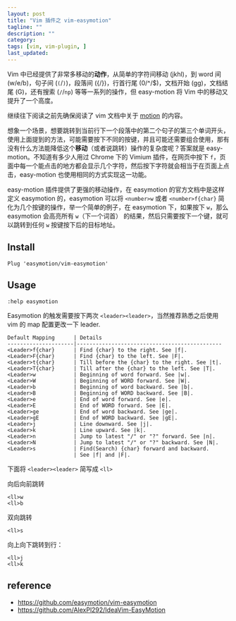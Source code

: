 ```yaml
---
layout: post
title: "Vim 插件之 vim-easymotion"
tagline: ""
description: ""
category:
tags: [vim, vim-plugin, ]
last_updated:
---
```


Vim 中已经提供了非常多移动的**动作**，从简单的字符间移动 (jkhl)，到 word 间 (w/e/b)，句子间 (`(`/`)`)，段落间 ({/})，行首行尾 (0/^/$)，文档开始 (gg)，文档结尾 (G)，还有搜索 (`/`/`np`) 等等一系列的操作，但 easy-motion 将 Vim 中的移动又提升了一个高度。

继续往下阅读之前先确保阅读了 vim 文档中关于 [motion](http://vimdoc.sourceforge.net/htmldoc/motion.html) 的内容。

想象一个场景，想要跳转到当前行下一个段落中的第二个句子的第三个单词开头，使用上面提到的方法，可能需要按下不同的按键，并且可能还需要组合使用，那有没有什么方法能降低这个**移动**（或者说跳转）操作的复杂度呢？答案就是 easy-motion。不知道有多少人用过 Chrome 下的 Vimium 插件，在网页中按下 `f`，页面中每一个能点击的地方都会显示几个字符，然后按下字符就会相当于在页面上点击，easy-motion 也使用相同的方式实现这一功能。

easy-motion 插件提供了更强的移动操作，在 easymotion 的官方文档中是这样定义 easymotion 的，easymotion 可以将 `<number>w` 或者 `<number>f{char}` 简化为几个按键的操作，举一个简单的例子，在 easymotion 下，如果按下 `w`，那么 easymotion 会高亮所有 `w`（下一个词首） 的结果，然后只需要按下一个键，就可以跳转到任何 `w` 按键按下后的目标地址。

## Install

    Plug 'easymotion/vim-easymotion'

## Usage

	:help easymotion

Easymotion 的触发需要按下两次 `<leader><leader>`，当然推荐熟悉之后使用 vim 的 map 配置更改一下 leader.


    Default Mapping      | Details
    ---------------------|----------------------------------------------
    <Leader>f{char}      | Find {char} to the right. See |f|.
    <Leader>F{char}      | Find {char} to the left. See |F|.
    <Leader>t{char}      | Till before the {char} to the right. See |t|.
    <Leader>T{char}      | Till after the {char} to the left. See |T|.
    <Leader>w            | Beginning of word forward. See |w|.
    <Leader>W            | Beginning of WORD forward. See |W|.
    <Leader>b            | Beginning of word backward. See |b|.
    <Leader>B            | Beginning of WORD backward. See |B|.
    <Leader>e            | End of word forward. See |e|.
    <Leader>E            | End of WORD forward. See |E|.
    <Leader>ge           | End of word backward. See |ge|.
    <Leader>gE           | End of WORD backward. See |gE|.
    <Leader>j            | Line downward. See |j|.
    <Leader>k            | Line upward. See |k|.
    <Leader>n            | Jump to latest "/" or "?" forward. See |n|.
    <Leader>N            | Jump to latest "/" or "?" backward. See |N|.
    <Leader>s            | Find(Search) {char} forward and backward.
                         | See |f| and |F|.


下面将 `<leader><leader>` 简写成 `<ll>`

向后向前跳转

	<ll>w
	<ll>b

双向跳转

	<ll>s

向上向下跳转到行：

	<ll>j
	<ll>k


## reference

- <https://github.com/easymotion/vim-easymotion>
- <https://github.com/AlexPl292/IdeaVim-EasyMotion>
